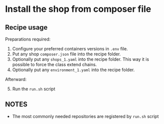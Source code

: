 # Install the shop from composer file

## Recipe usage

Preparations required:

1. Configure your preferred containers versions in ``.env`` file.
2. Put any shop `composer.json` file into the recipe folder.
3. Optionally put any `shops_1.yaml` into the recipe folder. This way it is possible to force the class extend chains. 
4. Optionally put any `environment_1.yaml` into the recipe folder.

Afterward:

5. Run the ``run.sh`` script

## NOTES
- The most commonly needed repositories are registered by ``run.sh`` script